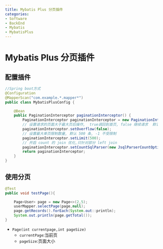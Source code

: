```yaml
---
title: Mybatis Plus 分页插件
categories:
- Software
- BackEnd
- Mybatis
- MybatisPlus
---
```

# Mybatis Plus 分页插件

## 配置插件

```java
//Spring boot方式
@Configuration
@MapperScan("com.example.*.mapper*")
public class MybatisPlusConfig {

    @Bean
    public PaginationInterceptor paginationInterceptor() {
        PaginationInterceptor paginationInterceptor = new PaginationInterceptor();
        // 设置请求的页面大于最大页后操作,  true调回到首页, false 继续请求  默认false
        paginationInterceptor.setOverflow(false);
        // 设置最大单页限制数量, 默认 500 条, -1 不受限制
        paginationInterceptor.setLimit(500);
        // 开启 count 的 join 优化,只针对部分 left join
        paginationInterceptor.setCountSqlParser(new JsqlParserCountOptimize(true));
        return paginationInterceptor;
    }
}

```

## 使用分页

```java
@Test
public void testPage(){

    Page<User> page = new Page<>(2,5);
    userMapper.selectPage(page,null);
    page.getRecords().forEach(System.out::println);
    System.out.println(page.getTotal());
}
```

- `Page(int currentpage,int pageSize)`
    - `currentPage`:当前页
    - `pageSize`:页面大小